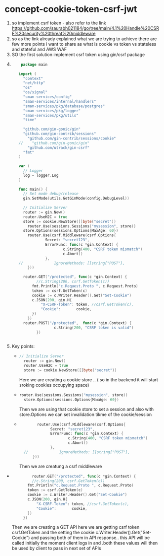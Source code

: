 # concept-cookie-token-csrf-jwt
1. so implement csrf token - also refer to the link https://github.com/saurabh021184/go/tree/main/4.1%20Handle%20CSRF%20security%20threat%20middleware
2. so as the link already explained what we are trying to achieve there are few more points i want to share as what is cookie vs token vs stateless and stateful and AWS WAF
3. SO the first solution implement csrf token using gin/csrf package
4. ```go
       package main
    
      import (
      	"context"
      	"net/http"
      	"os"
      	"os/signal"
      	"sman-services/config"
      	"sman-services/internal/handlers"
      	"sman-services/pkg/database/postgres"
      	"sman-services/pkg/logger"
      	"sman-services/pkg/utils"
      	"time"
      
      	"github.com/gin-gonic/gin"
      	"github.com/gin-contrib/sessions"
          "github.com/gin-contrib/sessions/cookie"
      //    "github.com/gin-gonic/gin"
          "github.com/utrack/gin-csrf"
      	"fmt"
      )
      
      var (
      	// Logger
      	log = logger.Log
      )
      
      func main() {
      	// Set mode debug/release
      	gin.SetMode(utils.GetGinMode(config.DebugLevel))
      
      	// Initialize Server
      	router := gin.New()
      	router.UseH2C = true
      	store := cookie.NewStore([]byte("secret"))
          router.Use(sessions.Sessions("mysession", store))
      	store.Options(sessions.Options{MaxAge: 60})
          router.Use(csrf.Middleware(csrf.Options{
                  Secret: "secret123",
                  ErrorFunc: func(c *gin.Context) {
                          c.String(400, "CSRF token mismatch")
                          c.Abort()
                  },
      //              IgnoreMethods: []string{"POST"},
          }))
      
      	router.GET("/protected", func(c *gin.Context) {
              //c.String(200, csrf.GetToken(c))
      		fmt.Println("c.Request.Proto ", c.Request.Proto)
      		token := csrf.GetToken(c)
      		cookie := c.Writer.Header().Get("Set-Cookie")
      		c.JSON(200, gin.H{
      			"X-CSRF-Token": token, //csrf.GetToken(c),
      			"Cookie":       cookie,
      		})
          })
      	router.POST("/protected",  func(c *gin.Context) {
                      c.String(200, "CSRF token is valid")
              })
  
   ```
5. Key points:
   -  ```go
      // Initialize Server
    	router := gin.New()
    	router.UseH2C = true
    	store := cookie.NewStore([]byte("secret"))
      ```
      Here we are creating a cookie store .. ( so in the backend it will start sroking cookies occupying space)
   -  ```go
      router.Use(sessions.Sessions("mysession", store))
    	store.Options(sessions.Options{MaxAge: 60})
      ```
      Then we are using that cookie store to set a session and also with store.Options we can set invalidation tikme of the cookie/session
   -  ```go
              router.Use(csrf.Middleware(csrf.Options{
                    Secret: "secret123",
                    ErrorFunc: func(c *gin.Context) {
                            c.String(400, "CSRF token mismatch")
                            c.Abort()
                    },
        //              IgnoreMethods: []string{"POST"},
            }))

      ```
      Then we are creatung a csrf middleware
  -  ```go
              router.GET("/protected", func(c *gin.Context) {
              //c.String(200, csrf.GetToken(c))
      		fmt.Println("c.Request.Proto ", c.Request.Proto)
      		token := csrf.GetToken(c)
      		cookie := c.Writer.Header().Get("Set-Cookie")
      		c.JSON(200, gin.H{
      			"X-CSRF-Token": token, //csrf.GetToken(c),
      			"Cookie":       cookie,
      		})
          })


      ```
      Then we are creating a GET API here we are getting csrf token csrf.GetToken and the setting the cookie c.Writer.Header().Get("Set-Cookie") and passing both of them in API response.. this API will be called initially the moment client logs in and .both these values will then be used by client to pass in next set of APIs
